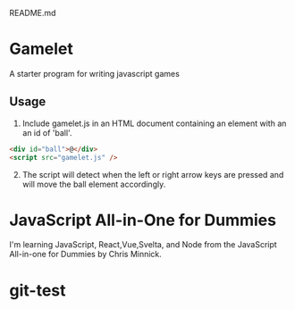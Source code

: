 README.md

# Gamelet

A starter program for writing javascript games

## Usage

1. Include gamelet.js in an HTML document containing an element with an an id of 'ball'.

```html
<div id="ball">@</div>
<script src="gamelet.js" />
```

2. The script will detect when the left or right arrow keys are pressed and will move the ball element accordingly.

# JavaScript All-in-One for Dummies

I'm learning JavaScript, React,Vue,Svelta, and Node from the JavaScript All-in-one for Dummies by Chris Minnick.
# git-test
